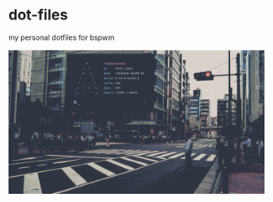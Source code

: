 # dot-files
my personal dotfiles for bspwm
<br>
<br>
<img src='https://github.com/rndy28/dot-files/blob/main/2021-09-21-16:39:40-screenshot.png'/>
